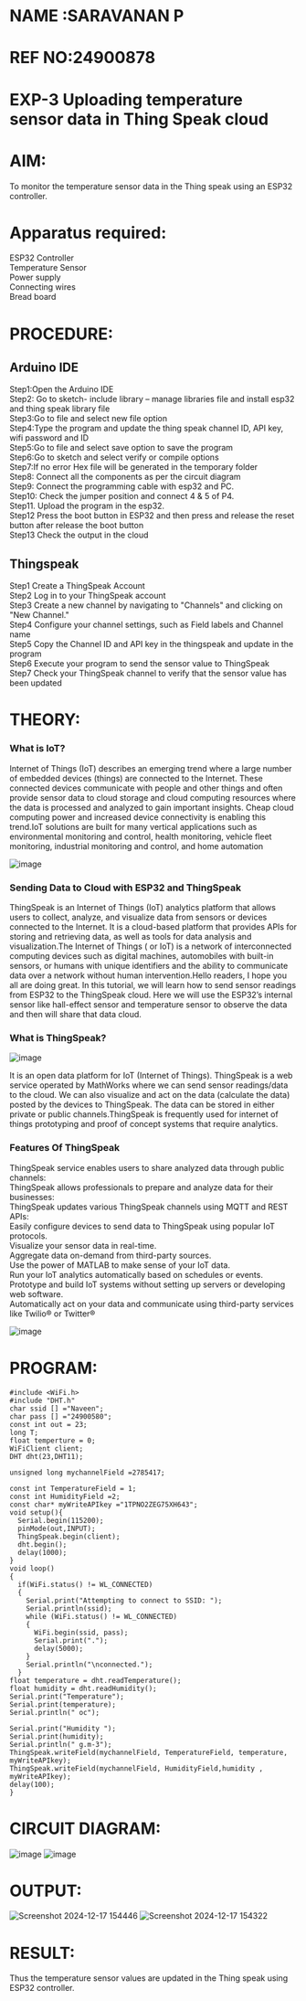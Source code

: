 # NAME :SARAVANAN P

# REF NO:24900878


# EXP-3 Uploading temperature sensor data in Thing Speak cloud

# AIM:
To monitor the temperature sensor data in the Thing speak using an ESP32 controller.

# Apparatus required:
ESP32 Controller  </br>
Temperature Sensor </br>
Power supply </br>
Connecting wires </br>
Bread board </br>

# PROCEDURE:
## Arduino IDE
Step1:Open the Arduino IDE </br>
Step2: Go to sketch- include library – manage libraries file and install esp32 and thing speak library file </br>
Step3:Go to file and select new file option </br>
Step4:Type the program and update the thing speak channel ID, API key, wifi password and ID </br>
Step5:Go to file and select save option to save the program </br>
Step6:Go to sketch and select verify or compile options </br>
Step7:If no error Hex file will be generated in the temporary folder </br>
Step8: Connect all the components as per the circuit diagram </br>
Step9: Connect the programming cable with esp32 and PC.  </br>
Step10: Check the jumper position and connect 4 & 5 of P4.  </br>
Step11. Upload the program in the esp32. </br>
Step12 Press the boot button in ESP32 and then press and release the reset button after release the boot button </br>
Step13 Check the output in the cloud </br>

## Thingspeak

Step1 Create a ThingSpeak Account </br>
Step2 Log in to your ThingSpeak account </br>
Step3 Create a new channel by navigating to "Channels" and clicking on "New Channel." </br>
Step4 Configure your channel settings, such as Field labels and Channel name </br>
Step5 Copy the Channel ID and API key in the thingspeak and update in the program </br>
Step6 Execute your program to send the sensor value to ThingSpeak </br>
Step7 Check your ThingSpeak channel to verify that the sensor value has been updated </br>

# THEORY:

### What is IoT?

Internet of Things (IoT) describes an emerging trend where a large number of embedded devices (things) are connected to the Internet. These connected devices communicate with people and other things and often provide sensor data to cloud storage and cloud computing resources where the data is processed and analyzed to gain important insights. Cheap cloud computing power and increased device connectivity is enabling this trend.IoT solutions are built for many vertical applications such as environmental monitoring and control, health monitoring, vehicle fleet monitoring, industrial monitoring and control, and home automation

![image](https://user-images.githubusercontent.com/71547910/235334044-c01d4261-d46f-4f62-b07f-72a7b6fce5d5.png)

### Sending Data to Cloud with ESP32 and ThingSpeak

ThingSpeak is an Internet of Things (IoT) analytics platform that allows users to collect, analyze, and visualize data from sensors or devices connected to the Internet. It is a cloud-based platform that provides APIs for storing and retrieving data, as well as tools for data analysis and visualization.The Internet of Things ( or IoT) is a network of interconnected computing devices such as digital machines, automobiles with built-in sensors, or humans with unique identifiers and the ability to communicate data over a network without human intervention.Hello readers, I hope you all are doing great. In this tutorial, we will learn how to send sensor readings from ESP32 to the ThingSpeak cloud. Here we will use the ESP32’s internal sensor like hall-effect sensor and temperature sensor to observe the data and then will share that data cloud.

### What is ThingSpeak?

![image](https://user-images.githubusercontent.com/71547910/235333909-29d2e831-9fe5-4afd-b18d-f1e5d2e32518.png)

It is an open data platform for IoT (Internet of Things). ThingSpeak is a web service operated by MathWorks where we can send sensor readings/data to the cloud. We can also visualize and act on the data (calculate the data) posted by the devices to ThingSpeak. The data can be stored in either private or public channels.ThingSpeak is frequently used for internet of things prototyping and proof of concept systems that require analytics.

### Features Of ThingSpeak

ThingSpeak service enables users to share analyzed data through public channels: </br>
ThingSpeak allows professionals to prepare and analyze data for their businesses: </br>
ThingSpeak updates various ThingSpeak channels using MQTT and REST APIs: </br>
Easily configure devices to send data to ThingSpeak using popular IoT protocols. </br>
Visualize your sensor data in real-time. </br>
Aggregate data on-demand from third-party sources. </br>
Use the power of MATLAB to make sense of your IoT data. </br>
Run your IoT analytics automatically based on schedules or events. </br>
Prototype and build IoT systems without setting up servers or developing web software.</br>
Automatically act on your data and communicate using third-party services like Twilio® or Twitter®</br>

![image](https://user-images.githubusercontent.com/71547910/235334056-3ba9579f-2f62-43b1-a714-8fde6cf9ef32.png)


# PROGRAM:
~~~#include "ThingSpeak.h"
#include <WiFi.h>
#include "DHT.h"
char ssid [] ="Naveen";
char pass [] ="24900580";
const int out = 23;
long T;
float temperture = 0;
WiFiClient client;
DHT dht(23,DHT11);

unsigned long mychannelField =2785417;

const int TemperatureField = 1;
const int HumidityField =2;
const char* myWriteAPIkey ="1TPNO2ZEG75XH643";
void setup(){
  Serial.begin(115200);
  pinMode(out,INPUT);
  ThingSpeak.begin(client);
  dht.begin();
  delay(1000);
}
void loop()
{
  if(WiFi.status() != WL_CONNECTED)
  {
    Serial.print("Attempting to connect to SSID: ");
    Serial.println(ssid);
    while (WiFi.status() != WL_CONNECTED)
    {
      WiFi.begin(ssid, pass);
      Serial.print(".");
      delay(5000);
    }
    Serial.println("\nconnected.");
  }
float temperature = dht.readTemperature();
float humidity = dht.readHumidity();
Serial.print("Temperature");
Serial.print(temperature);
Serial.println(" oc");

Serial.print("Humidity ");
Serial.print(humidity);
Serial.println(" g.m-3");
ThingSpeak.writeField(mychannelField, TemperatureField, temperature, myWriteAPIkey);
ThingSpeak.writeField(mychannelField, HumidityField,humidity , myWriteAPIkey);
delay(100);
}
~~~

# CIRCUIT DIAGRAM:
![image](https://github.com/gorghs/Uploading-sensor-data-in-Thing-Speak-cloud/assets/149037461/b93f4d6c-5999-48b1-9c6b-a27bcbd406a2)
![image](https://github.com/user-attachments/assets/92833fcb-2422-4954-826f-988cb6f23642)
# OUTPUT:
![Screenshot 2024-12-17 154446](https://github.com/user-attachments/assets/bd41c197-a4e6-4b91-b108-89d050951fbc)
![Screenshot 2024-12-17 154322](https://github.com/user-attachments/assets/af7ec5bf-cfef-4dcc-82b5-2e7454f8218b)

# RESULT:

Thus the temperature sensor values are updated in the Thing speak using ESP32 controller.


